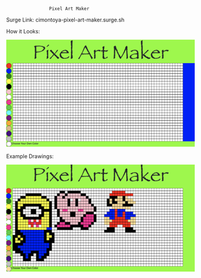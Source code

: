                     Pixel Art Maker

Surge Link: cimontoya-pixel-art-maker.surge.sh

How it Looks:

![MyProject](pixel-art-maker.png)

Example Drawings:

![exampleArt](exampleDesigns.png)